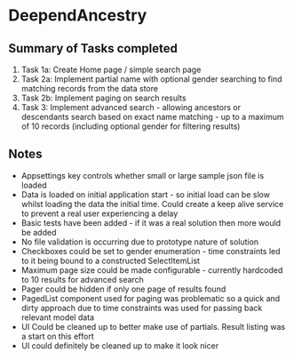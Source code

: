 # DeependAncestry

## Summary of Tasks completed
1. Task 1a: Create Home page / simple search page
2. Task 2a: Implement partial name with optional gender searching to find matching records from the data store
3. Task 2b: Implement paging on search results
4. Task 3: Implement advanced search - allowing ancestors or descendants search based on exact name matching - up to a maximum of 10 records (including optional gender for filtering results)
 

## Notes
* Appsettings key controls whether small or large sample json file is loaded
* Data is loaded on initial application start - so initial load can be slow whilst loading the data the initial time.  Could create a keep alive service to prevent a real user experiencing a delay
* Basic tests have been added - if it was a real solution then more would be added
* No file validation is occurring due to prototype nature of solution
* Checkboxes could be set to gender enumeration - time constraints led to it being bound to a constructed SelectItemList
* Maximum page size could be made configurable - currently hardcoded to 10 results for advanced search
* Pager could be hidden if only one page of results found
* PagedList component used for paging was problematic so a quick and dirty approach due to time constraints was used for passing back relevant model data
* UI Could be cleaned up to better make use of partials.  Result listing was a start on this effort
* UI could definitely be cleaned up to make it look nicer